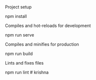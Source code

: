 Project setup

npm install

Compiles and hot-reloads for development

npm run serve

Compiles and minifies for production

npm run build

Lints and fixes files

npm run lint
#   k r i s h n a  
 